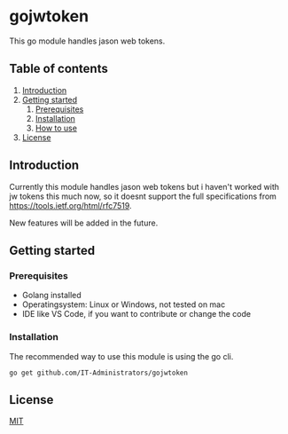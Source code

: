 # gojwtoken

This go module handles jason web tokens.

## Table of contents

1. [Introduction](#introduction)
1. [Getting started](#getting-started)
    1. [Prerequisites](#prerequisites)
    1. [Installation](#installation)
    1. [How to use](#how-to-use)
1. [License](/LICENSE)

## Introduction

Currently this module handles jason web tokens but i haven't worked with jw tokens this much now, so it doesnt support the full specifications from https://tools.ietf.org/html/rfc7519. 

New features will be added in the future.

## Getting started

### Prerequisites

- Golang installed
- Operatingsystem: Linux or Windows, not tested on mac
- IDE like VS Code, if you want to contribute or change the code

### Installation

The recommended way to use this module is using the go cli.

    go get github.com/IT-Administrators/gojwtoken

## License

[MIT](./LICENSE)